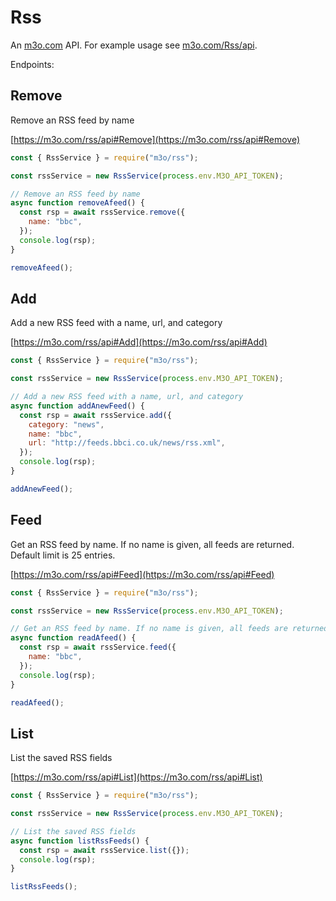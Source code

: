 # Rss

An [m3o.com](https://m3o.com) API. For example usage see [m3o.com/Rss/api](https://m3o.com/Rss/api).

Endpoints:

## Remove

Remove an RSS feed by name

[https://m3o.com/rss/api#Remove](https://m3o.com/rss/api#Remove)

```js
const { RssService } = require("m3o/rss");

const rssService = new RssService(process.env.M3O_API_TOKEN);

// Remove an RSS feed by name
async function removeAfeed() {
  const rsp = await rssService.remove({
    name: "bbc",
  });
  console.log(rsp);
}

removeAfeed();
```

## Add

Add a new RSS feed with a name, url, and category

[https://m3o.com/rss/api#Add](https://m3o.com/rss/api#Add)

```js
const { RssService } = require("m3o/rss");

const rssService = new RssService(process.env.M3O_API_TOKEN);

// Add a new RSS feed with a name, url, and category
async function addAnewFeed() {
  const rsp = await rssService.add({
    category: "news",
    name: "bbc",
    url: "http://feeds.bbci.co.uk/news/rss.xml",
  });
  console.log(rsp);
}

addAnewFeed();
```

## Feed

Get an RSS feed by name. If no name is given, all feeds are returned. Default limit is 25 entries.

[https://m3o.com/rss/api#Feed](https://m3o.com/rss/api#Feed)

```js
const { RssService } = require("m3o/rss");

const rssService = new RssService(process.env.M3O_API_TOKEN);

// Get an RSS feed by name. If no name is given, all feeds are returned. Default limit is 25 entries.
async function readAfeed() {
  const rsp = await rssService.feed({
    name: "bbc",
  });
  console.log(rsp);
}

readAfeed();
```

## List

List the saved RSS fields

[https://m3o.com/rss/api#List](https://m3o.com/rss/api#List)

```js
const { RssService } = require("m3o/rss");

const rssService = new RssService(process.env.M3O_API_TOKEN);

// List the saved RSS fields
async function listRssFeeds() {
  const rsp = await rssService.list({});
  console.log(rsp);
}

listRssFeeds();
```
